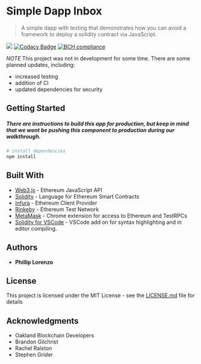 # Simple Dapp Inbox

> A simple dapp with testing that demonstrates how you can avoid a framework to deploy a solidity contract via JavaScript.

![](https://github.com/pllearns/simple-dapp-inbox/workflows/CI/badge.svg?branch=develop) [![Codacy Badge](https://api.codacy.com/project/badge/Grade/b93f768a78344304ab3142c81c0f3398)](https://www.codacy.com/manual/pllearns/simple-dapp-inbox?utm_source=github.com&utm_medium=referral&utm_content=pllearns/simple-dapp-inbox&utm_campaign=Badge_Grade) [![BCH compliance](https://bettercodehub.com/edge/badge/pllearns/simple-dapp-inbox?branch=master)](https://bettercodehub.com/)


*NOTE* This project was not in development for some time. There are some planned updates, including:

- increased testing
- addition of CI
- updated dependencies for security

## Getting Started

##### There are instructions to build this app for production, but keep in mind that we wont be pushing this component to production during our walkthrough.

``` bash
# install dependencies
npm install

```


## Built With

* [Web3.js](https://github.com/ethereum/web3.js) - Ethereum JavaScript API
* [Solidity](https://github.com/ethereum/solidity) - Language for Ethereum Smart Contracts
* [Infura](https://github.com/ethereum/solidity) - Ethereum Client Provider
* [Rinkeby](https://www.rinkeby.io/#stats) - Ethereum Test Network
* [MetaMask](https://metamask.io/) - Chrome extension for access to Ethereum and TestRPCs 
* [Solidity for VSCode](https://github.com/juanfranblanco/vscode-solidity) - VSCode add on for syntax highlighting and in editor compiling.  

## Authors

* **Phillip Lorenzo** 

## License

This project is licensed under the MIT License - see the [LICENSE.md](LICENSE.md) file for details

## Acknowledgments

* Oakland Blockchain Developers
* Brandon Gilchrist
* Rachel Ralston
* Stephen Grider